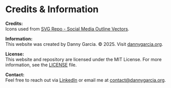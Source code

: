 # Credits & Information  

**Credits:**  
Icons used from [SVG Repo - Social Media Outline Vectors](https://www.svgrepo.com/collection/social-media-outline-vectors/).  

**Information:**  
This website was created by Danny Garcia. © 2025. Visit [dannygarcia.org](https://dannygarcia.org).  

**License:**  
This website and repository are licensed under the MIT License. For more information, see the [LICENSE](https://github.com/garcia-danny/dannygarcia.org/blob/main/LICENSE) file.  

**Contact:**  
Feel free to reach out via [LinkedIn](https://www.linkedin.com/in/garcia-danny) or email me at [contact@dannygarcia.org](mailto:contact@dannygarcia.org).  
